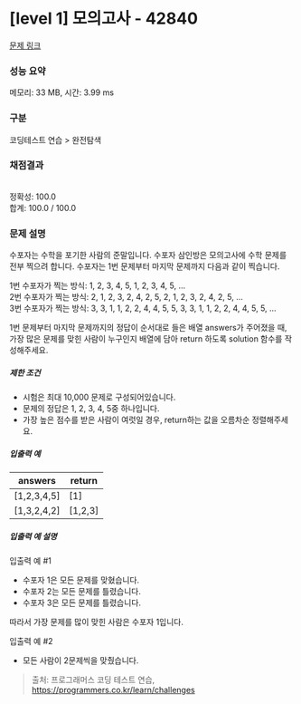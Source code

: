 # [level 1] 모의고사 - 42840 

[문제 링크](https://school.programmers.co.kr/learn/courses/30/lessons/42840) 

### 성능 요약

메모리: 33 MB, 시간: 3.99 ms

### 구분

코딩테스트 연습 > 완전탐색

### 채점결과

<br/>정확성: 100.0<br/>합계: 100.0 / 100.0

### 문제 설명

<p style="user-select: auto;">수포자는 수학을 포기한 사람의 준말입니다. 수포자 삼인방은 모의고사에 수학 문제를 전부 찍으려 합니다. 수포자는 1번 문제부터 마지막 문제까지 다음과 같이 찍습니다.</p>

<p style="user-select: auto;">1번 수포자가 찍는 방식: 1, 2, 3, 4, 5, 1, 2, 3, 4, 5, ...<br style="user-select: auto;">
2번 수포자가 찍는 방식: 2, 1, 2, 3, 2, 4, 2, 5, 2, 1, 2, 3, 2, 4, 2, 5, ...<br style="user-select: auto;">
3번 수포자가 찍는 방식: 3, 3, 1, 1, 2, 2, 4, 4, 5, 5, 3, 3, 1, 1, 2, 2, 4, 4, 5, 5, ...</p>

<p style="user-select: auto;">1번 문제부터 마지막 문제까지의 정답이 순서대로 들은 배열 answers가 주어졌을 때, 가장 많은 문제를 맞힌 사람이 누구인지 배열에 담아 return 하도록 solution 함수를 작성해주세요.</p>

<h5 style="user-select: auto;">제한 조건</h5>

<ul style="user-select: auto;">
<li style="user-select: auto;">시험은 최대 10,000 문제로 구성되어있습니다.</li>
<li style="user-select: auto;">문제의 정답은 1, 2, 3, 4, 5중 하나입니다.</li>
<li style="user-select: auto;">가장 높은 점수를 받은 사람이 여럿일 경우, return하는 값을 오름차순 정렬해주세요.</li>
</ul>

<h5 style="user-select: auto;">입출력 예</h5>
<table class="table" style="user-select: auto;">
        <thead style="user-select: auto;"><tr style="user-select: auto;">
<th style="user-select: auto;">answers</th>
<th style="user-select: auto;">return</th>
</tr>
</thead>
        <tbody style="user-select: auto;"><tr style="user-select: auto;">
<td style="user-select: auto;">[1,2,3,4,5]</td>
<td style="user-select: auto;">[1]</td>
</tr>
<tr style="user-select: auto;">
<td style="user-select: auto;">[1,3,2,4,2]</td>
<td style="user-select: auto;">[1,2,3]</td>
</tr>
</tbody>
      </table>
<h5 style="user-select: auto;">입출력 예 설명</h5>

<p style="user-select: auto;">입출력 예 #1</p>

<ul style="user-select: auto;">
<li style="user-select: auto;">수포자 1은 모든 문제를 맞혔습니다.</li>
<li style="user-select: auto;">수포자 2는 모든 문제를 틀렸습니다.</li>
<li style="user-select: auto;">수포자 3은 모든 문제를 틀렸습니다.</li>
</ul>

<p style="user-select: auto;">따라서 가장 문제를 많이 맞힌 사람은 수포자 1입니다.</p>

<p style="user-select: auto;">입출력 예 #2</p>

<ul style="user-select: auto;">
<li style="user-select: auto;">모든 사람이 2문제씩을 맞췄습니다.</li>
</ul>


> 출처: 프로그래머스 코딩 테스트 연습, https://programmers.co.kr/learn/challenges